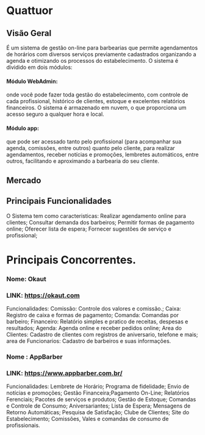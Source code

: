 
# Quattuor #

## Visão Geral ##
É um sistema de gestão on-line para barbearias que permite agendamentos de horários
com diversos serviços previamente cadastrados organizando a agenda e otimizando os processos do estabelecimento.
O sistema é dividido em dois módulos:
#### Módulo WebAdmin:
onde você pode fazer toda gestão do estabelecimento, com controle de cada profissional, histórico 
de clientes, estoque e excelentes relatórios financeiros. O sistema é armazenado em nuvem, o que proporciona um acesso seguro a qualquer hora e local.
#### Módulo app:
que pode ser acessado tanto pelo profissional (para acompanhar sua agenda, comissões, entre outros) quanto 
pelo cliente, para realizar agendamentos, receber notícias e promoções, lembretes automáticos, entre outros, facilitando e aproximando a barbearia do seu cliente.

## Mercado ##

## Principais Funcionalidades ##
O Sistema tem como caracteristicas:
Realizar agendamento online para clientes;
Consultar demanda dos barbeiros;
Permitir formas de pagamento online;
Oferecer lista de espera;
Fornecer sugestões de serviço e profissional;


# Principais Concorrentes. #

### Nome: Okaut 
### LINK: https://okaut.com
Funcionalidades: 
Comissão: Controle dos valores e comissão.;
Caixa: Registro de caixa e formas de pagamento;
Comanda: Comandas por barbeiro;
Financeiro: Relatório simples e pratico de receitas, despesas e resultados;
Agenda: Agenda online e receber pedidos online;
Area do Clientes: Cadastro de clientes com registros de aniversario, telefone e mais; area de Funcionarios: Cadastro de barbeiros e suas informações.

### Nome :  AppBarber 
### LINK:  https://www.appbarber.com.br/
Funcionalidades: Lembrete de Horário; Programa de fidelidade; Envio de notícias e promoções; Gestão Financeira;Pagamento On-Line; Relatórios Ferenciais; Pacotes de serviços e produtos; Gestão de Estoque; Comandas e Controle de Consumo;
Aniversariantes; Lista de Espera; Mensagens de Retorno Automáticas; Pesquisa de Satisfação; Clube de Clientes; Site do Estabelecimento; Comissões, Vales e comandas de consumo de profissionais.

